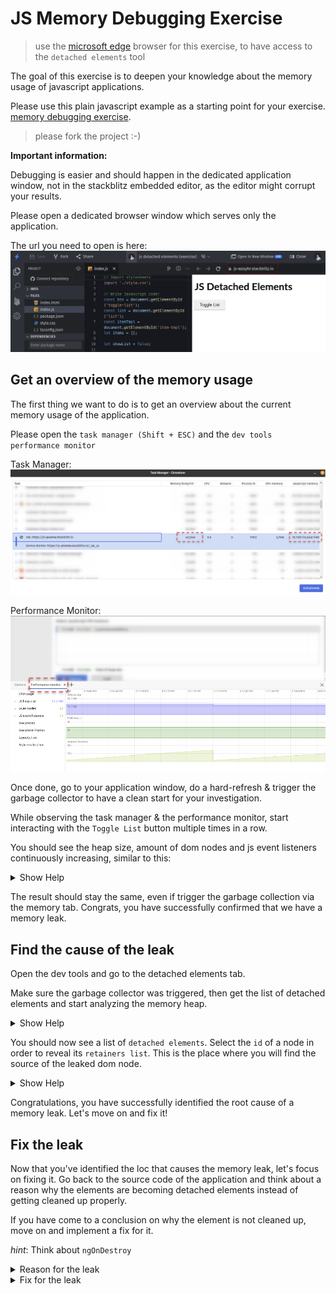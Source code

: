 # JS Memory Debugging Exercise

> use the [microsoft edge](https://www.microsoft.com/de-de/edge) browser for this exercise, to have access to the
> `detached elements` tool

The goal of this exercise is to deepen your knowledge about the memory usage of javascript
applications.

Please use this plain javascript example as a starting point for your exercise.
[memory debugging exercise](https://stackblitz.com/edit/js-wzuyhr?file=index.js).

> please fork the project :-)

**Important information:**

Debugging is easier and should happen in the dedicated application window, not in the stackblitz embedded
editor, as the editor might corrupt your results.

Please open a dedicated browser window which serves only the application.

The url you need to open is here:  
![stackblitz-app-url](images/memory-debugging/browser-url.png)

## Get an overview of the memory usage

The first thing we want to do is to get an overview about the current memory usage of the
application.

Please open the `task manager (Shift + ESC)` and the `dev tools performance monitor`

Task Manager:
![img.png](images/memory-debugging/task-manager.png)


Performance Monitor:  
![performance-monitor](images/memory-debugging/performance-monitor.png)


Once done, go to your application window, do a hard-refresh & trigger the garbage collector
to have a clean start for your investigation.

While observing the task manager & the performance monitor,
start interacting with the `Toggle List` button multiple times in a row.

You should see the heap size, amount of dom nodes and js event listeners
continuously increasing, similar to this:

<details>
  <summary>Show Help</summary>


![overview-performance-monitor](images/memory-debugging/overview-performance-monitor.png)

</details>

The result should stay the same, even if trigger the garbage collection via the memory tab.
Congrats, you have successfully confirmed that we have a memory leak.

## Find the cause of the leak

Open the dev tools and go to the detached elements tab.

Make sure the garbage collector was triggered, then get the list of detached elements
and start analyzing the memory heap.

<details>
  <summary>Show Help</summary>

![analyze-detached-elements](images/memory-debugging/analyze-detached-elements.png)

</details>

You should now see a list of `detached elements`. Select the `id` of a node in order
to reveal its `retainers list`. This is the place where you will find the source
of the leaked dom node.

<details>
  <summary>Show Help</summary>


![source-of-leak](images/memory-debugging/source-of-leak.png)

</details>

Congratulations, you have successfully identified the root cause of a memory leak. Let's move
on and fix it!

## Fix the leak

Now that you've identified the loc that causes the memory leak, let's focus on fixing it.
Go back to the source code of the application and think about a reason why the elements
are becoming detached elements instead of getting cleaned up properly.

If you have come to a conclusion on why the element is not cleaned up, move on
and implement a fix for it.

_hint_: Think about `ngOnDestroy`

<details>
  <summary>Reason for the leak</summary>

The reason for the memory leak is the opened `EventListener` to the button element which
is never being removed.

```js
this.button.addEventListener('click', (event) => {
    this.onClick(event);
});
```

</details>

<details>
  <summary>Fix for the leak</summary>

Implement a `destroy` method for the `ListItem` class

```js
destroy() {
  this.button.removeEventListener('click', this.onClick);
}
```

Call the `destroy` method when destroying the list.

```js
function destroyList() {
  list.innerHTML = '';
  // destroy items
  items.forEach(i => i.destroy());
  items = [];
}
```

</details>
